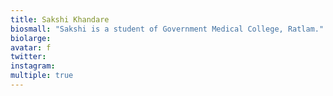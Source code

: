 ```yaml
---
title: Sakshi Khandare
biosmall: "Sakshi is a student of Government Medical College, Ratlam."
biolarge:
avatar: f
twitter:
instagram:
multiple: true
---
```

